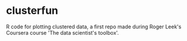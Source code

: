 clusterfun
==========

R code for plotting clustered data, a first repo made during Roger Leek's Coursera course 'The data scientist's toolbox'. 
